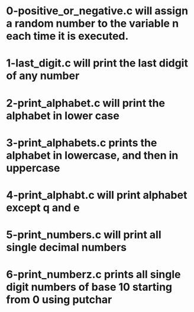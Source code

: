 # 0-positive_or_negative.c will assign a random number to the variable n each time it is executed.
# 1-last_digit.c will print the last didgit of any number
# 2-print_alphabet.c will print the alphabet in lower case
# 3-print_alphabets.c prints the alphabet in lowercase, and then in uppercase
# 4-print_alphabt.c will print alphabet except q and e
# 5-print_numbers.c will print all single decimal numbers
# 6-print_numberz.c prints all single digit numbers of base 10 starting from 0 using putchar
